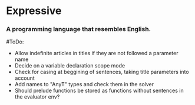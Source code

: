 # Expressive
### A programming language that resembles English.

#ToDo:
- Allow indefinite articles in titles if they are not followed a parameter name
- Decide on a variable declaration scope mode
- Check for casing at beggining of sentences, taking title parameters into account
- Add names to "AnyT" types and check them in the solver
- Should prelude functions be stored as functions without sentences in the evaluator env?
